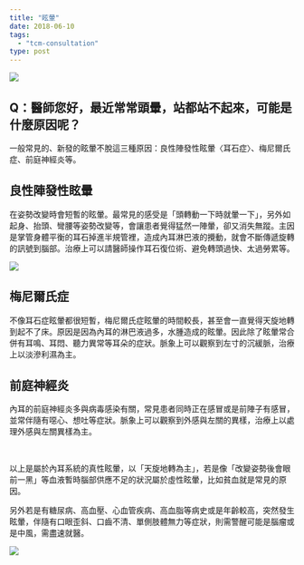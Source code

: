 ```yaml
---
title: "眩暈"
date: 2018-06-10
tags: 
  - "tcm-consultation"
type: post
---
```


![](/images/uploads/dizzy-300x200.jpg)

## Q：醫師您好，最近常常頭暈，站都站不起來，可能是什麼原因呢？

一般常見的、新發的眩暈不脫這三種原因：良性陣發性眩暈〈耳石症〉、梅尼爾氏症、前庭神經炎等。

## 良性陣發性眩暈

在姿勢改變時會短暫的眩暈。最常見的感受是「頭轉動一下時就暈一下」，另外如起身、抬頭、彎腰等姿勢改變等，會讓患者覺得猛然一陣暈，卻又消失無蹤。主因是掌管身體平衡的耳石掉進半規管裡，造成內耳淋巴液的攪動，就會不斷傳遞旋轉的訊號到腦部。治療上可以請醫師操作耳石復位術、避免轉頭過快、太過勞累等。

![](/images/uploads/耳石復位術-300x80.jpg)

## 梅尼爾氏症

不像耳石症眩暈都很短暫，梅尼爾氏症眩暈的時間較長，甚至會一直覺得天旋地轉到起不了床。原因是因為內耳的淋巴液過多，水腫造成的眩暈。因此除了眩暈常合併有耳鳴、耳悶、聽力異常等耳朵的症狀。脈象上可以觀察到左寸的沉緩脈，治療上以淡滲利濕為主。

## 前庭神經炎

內耳的前庭神經炎多與病毒感染有關，常見患者同時正在感冒或是前陣子有感冒，並常伴隨有噁心、想吐等症狀。脈象上可以觀察到外感與左關的異樣，治療上以處理外感與左關異樣為主。

 

以上是屬於內耳系統的真性眩暈，以「天旋地轉為主」，若是像「改變姿勢後會眼前一黑」等血液暫時腦部供應不足的狀況屬於虛性眩暈，比如貧血就是常見的原因。

另外若是有糖尿病、高血壓、心血管疾病、高血脂等病史或是年齡較高，突然發生眩暈，伴隨有口眼歪斜、口齒不清、單側肢體無力等症狀，則需警醒可能是腦瘤或是中風，需盡速就醫。

![](/images/uploads/FAST-STROKE-48x70-original-215x300.jpg)
